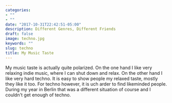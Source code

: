 ```yaml
---
categories:
- ""
- ""
date: "2017-10-31T22:42:51-05:00"
description: Different Genres, Different Friends
draft: false
image: techno.jpg
keywords: ""
slug: techno
title: My Music Taste
---
```


My music taste is actually quite polarized. On the one hand I like very relaxing indie music, where I can shut down and relax. On the other hand I like very hard techno. It is easy to show people my relaxed taste, mostly they like it too. For techno however, it is uch arder to find likeminded people. During my year in Berlin that was a different situation of course and I couldn't get enough of techno.
